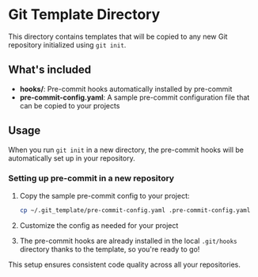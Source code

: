 # Git Template Directory

This directory contains templates that will be copied to any new Git repository initialized using `git init`.

## What's included

- **hooks/**: Pre-commit hooks automatically installed by pre-commit
- **pre-commit-config.yaml**: A sample pre-commit configuration file that can be copied to your projects

## Usage

When you run `git init` in a new directory, the pre-commit hooks will be automatically set up in your repository.

### Setting up pre-commit in a new repository

1. Copy the sample pre-commit config to your project:

   ```sh
   cp ~/.git_template/pre-commit-config.yaml .pre-commit-config.yaml
   ```

1. Customize the config as needed for your project

1. The pre-commit hooks are already installed in the local `.git/hooks` directory thanks to the template, so you're ready to go!

This setup ensures consistent code quality across all your repositories.
